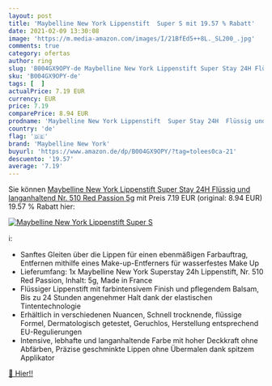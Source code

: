 ```yaml
---
layout: post
title: 'Maybelline New York Lippenstift  Super S mit 19.57 % Rabatt'
date: 2021-02-09 13:30:08
image: 'https://m.media-amazon.com/images/I/21BfEd5++8L._SL200_.jpg'
comments: true
category: ofertas
author: ring
slug: 'B004GX9OPY-de Maybelline New York Lippenstift Super Stay 24H Flüssig und...'
sku: 'B004GX9OPY-de'
tags: [  ]
actualPrice: 7.19 EUR
currency: EUR
price: 7.19
comparePrice: 8.94 EUR
prodname: 'Maybelline New York Lippenstift  Super Stay 24H  Flüssig und langanhaltend  Nr. 510 Red Passion  5g'
country: 'de'
flag: '🇩🇪'
brand: 'Maybelline New York'
buyurl: 'https://www.amazon.de/dp/B004GX9OPY/?tag=tolees0ca-21'
descuento: '19.57'
average: '7.19'
---
```


Sie können [Maybelline New York Lippenstift  Super Stay 24H  Flüssig und langanhaltend  Nr. 510 Red Passion  5g](https://www.amazon.de/dp/B004GX9OPY/?tag=tolees0ca-21) mit Preis 7.19 EUR (original: 8.94 EUR) 19.57 % Rabatt hier:

[![Maybelline New York Lippenstift  Super S](https://m.media-amazon.com/images/I/21BfEd5++8L._SL200_.jpg)](https://www.amazon.de/dp/B004GX9OPY/?tag=tolees0ca-21)

ℹ️:

- Sanftes Gleiten über die Lippen für einen ebenmäßigen Farbauftrag, Entfernen mithilfe eines Make-up-Entferners für wasserfestes Make Up
- Lieferumfang: 1x Maybelline New York Superstay 24h Lippenstift, Nr. 510 Red Passion, Inhalt: 5g, Made in France
- Flüssiger Lippenstift mit farbintensivem Finish und pflegendem Balsam, Bis zu 24 Stunden angenehmer Halt dank der elastischen Tintentechnologie
- Erhältlich in verschiedenen Nuancen, Schnell trocknende, flüssige Formel, Dermatologisch getestet, Geruchlos, Herstellung entsprechend EU-Regulierungen
- Intensive, lebhafte und langanhaltende Farbe mit hoher Deckkraft ohne Abfärben, Präzise geschminkte Lippen ohne Übermalen dank spitzem Applikator

[🛒 Hier!!](https://www.amazon.de/dp/B004GX9OPY/?tag=tolees0ca-21)
